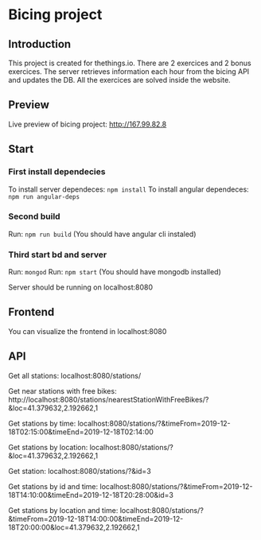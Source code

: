 # Bicing project

## Introduction

This project is created for thethings.io. There are 2 exercices and 2 bonus exercices. The server retrieves information each hour from the bicing API and updates the DB. All the exercices are solved inside the website. 

## Preview

Live preview of bicing project: http://167.99.82.8 

## Start

### First install dependecies

To install server dependeces: `npm install`
To install angular dependeces: `npm run angular-deps`

### Second build

Run: `npm run build`
(You should have angular cli instaled)

### Third start bd and server

Run: `mongod`
Run: `npm start`
(You should have mongodb installed)

Server should be running on localhost:8080

## Frontend
You can visualize the frontend in localhost:8080

## API

Get all stations: localhost:8080/stations/

Get near stations with free bikes: http://localhost:8080/stations/nearestStationWithFreeBikes/?&loc=41.379632,2.192662,1

Get stations by time: localhost:8080/stations/?&timeFrom=2019-12-18T02:15:00&timeEnd=2019-12-18T02:14:00

Get stations by location: localhost:8080/stations/?&loc=41.379632,2.192662,1

Get station: localhost:8080/stations/?&id=3

Get stations by id and time: localhost:8080/stations/?&timeFrom=2019-12-18T14:10:00&timeEnd=2019-12-18T20:28:00&id=3

Get stations by location and time: localhost:8080/stations/?&timeFrom=2019-12-18T14:00:00&timeEnd=2019-12-18T20:00:00&loc=41.379632,2.192662,1



